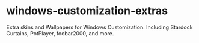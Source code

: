 # windows-customization-extras
Extra skins and Wallpapers for Windows Customization.  Including Stardock Curtains, PotPlayer, foobar2000, and more.
